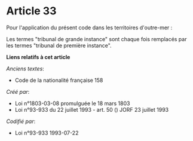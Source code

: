 # Article 33

Pour l'application du présent code dans les territoires d'outre-mer :

Les termes "tribunal de grande instance" sont chaque fois remplacés par les termes "tribunal de première instance".

**Liens relatifs à cet article**

_Anciens textes_:

  - Code de la nationalité française 158

_Créé par_:

  - Loi n°1803-03-08 promulguée le 18 mars 1803
  - Loi n°93-933 du 22 juillet 1993 - art. 50 () JORF 23 juillet 1993

_Codifié par_:

  - Loi n°93-933 1993-07-22
